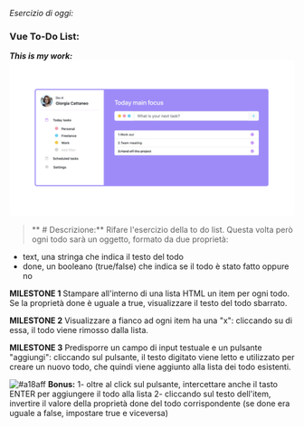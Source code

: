 _Esercizio di oggi:_

### Vue To-Do List:

**_This is my work:_**
![](./img/myWork.png)

> ** # Descrizione:**
> Rifare l'esercizio della to do list.
> Questa volta però ogni todo sarà un oggetto, formato da due proprietà:

- text, una stringa che indica il testo del todo
- done, un booleano (true/false) che indica se il todo è stato fatto oppure no

**MILESTONE 1**
Stampare all'interno di una lista HTML un item per ogni todo.
Se la proprietà done è uguale a true, visualizzare il testo del todo sbarrato.


**MILESTONE 2**
Visualizzare a fianco ad ogni item ha una "x": cliccando su di essa, il todo viene rimosso dalla lista.


**MILESTONE 3**
Predisporre un campo di input testuale e un pulsante "aggiungi": cliccando sul pulsante, il testo digitato viene letto e utilizzato per creare un nuovo todo, che quindi viene aggiunto alla lista dei todo esistenti.

![#a18aff](https://placehold.co/15x15/a18aff/a18aff.png) **Bonus:**
1- oltre al click sul pulsante, intercettare anche il tasto ENTER per aggiungere il todo alla lista
2- cliccando sul testo dell'item, invertire il valore della proprietà done del todo corrispondente (se done era uguale a false, impostare true e viceversa)
